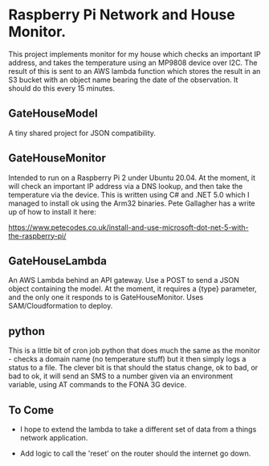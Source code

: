 # Raspberry Pi Network and House Monitor.

This project implements monitor for my house which checks an important IP address, and takes the temperature using an MP9808 device over I2C.
The result of this is sent to an AWS lambda function which stores the result in an S3 bucket with an object name bearing the date of the observation.
It should do this every 15 minutes.

## GateHouseModel

A tiny shared project for JSON compatibility.

## GateHouseMonitor

Intended to run on a Raspberry Pi 2 under Ubuntu 20.04.
At the moment, it will check an important IP address via a DNS lookup, and then take the temperature via the device.
This is written using C# and .NET 5.0 which I managed to install ok using the Arm32 binaries.
Pete Gallagher has a write up of how to install it here:

  https://www.petecodes.co.uk/install-and-use-microsoft-dot-net-5-with-the-raspberry-pi/

## GateHouseLambda

An AWS Lambda behind an API gateway.  Use a POST to send a JSON object containing the model.
At the moment, it requires a {type} parameter, and the only one it responds to is GateHouseMonitor.
Uses SAM/Cloudformation to deploy.

## python

This is a little bit of cron job python that does much the same as the monitor - checks a domain
name (no temperature stuff) but it then simply logs a status to a file.  The clever bit is that
should the status change, ok to bad, or bad to ok, it will send an SMS to a number given via
an environment variable, using AT commands to the FONA 3G device.

## To Come

- I hope to extend the lambda to take a different set of data from a things network application.

- Add logic to call the 'reset' on the router should the internet go down.
